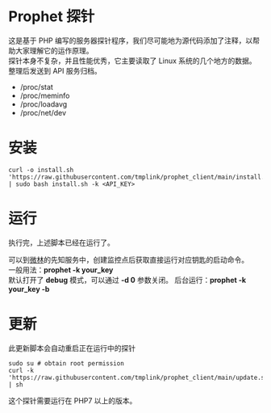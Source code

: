 # Prophet 探针
这是基于 PHP 编写的服务器探针程序，我们尽可能地为源代码添加了注释，以帮助大家理解它的运作原理。  
探针本身不复杂，并且性能优秀，它主要读取了 Linux 系统的几个地方的数据。整理后发送到 API 服务归档。 

* /proc/stat
* /proc/meminfo
* /proc/loadavg
* /proc/net/dev

# 安装
```shell
curl -o install.sh 'https://raw.githubusercontent.com/tmplink/prophet_client/main/install.sh' | sudo bash install.sh -k <API_KEY>
```

# 运行
执行完，上述脚本已经在运行了。

可以到[微林](https://vx.link)的先知服务中，创建监控点后获取直接运行对应钥匙的启动命令。  
一般用法：**prophet -k your_key**   
默认打开了 **debug** 模式，可以通过 **-d 0** 参数关闭。
后台运行：**prophet -k your_key -b**



# 更新
此更新脚本会自动重启正在运行中的探针
```shell
sudo su # obtain root permission
curl -k 'https://raw.githubusercontent.com/tmplink/prophet_client/main/update.sh' | sh
```

这个探针需要运行在 PHP7 以上的版本。